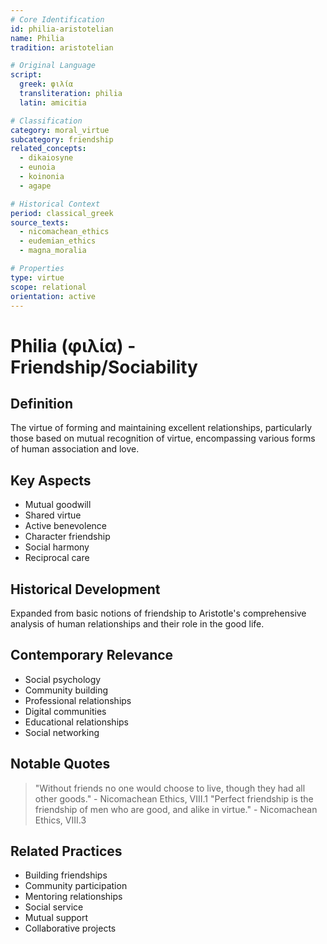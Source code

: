 ```yaml
---
# Core Identification
id: philia-aristotelian
name: Philia
tradition: aristotelian

# Original Language
script:
  greek: φιλία
  transliteration: philia
  latin: amicitia

# Classification
category: moral_virtue
subcategory: friendship
related_concepts:
  - dikaiosyne
  - eunoia
  - koinonia
  - agape

# Historical Context
period: classical_greek
source_texts:
  - nicomachean_ethics
  - eudemian_ethics
  - magna_moralia

# Properties
type: virtue
scope: relational
orientation: active
---
```


# Philia (φιλία) - Friendship/Sociability

## Definition
The virtue of forming and maintaining excellent relationships, particularly those based on mutual recognition of virtue, encompassing various forms of human association and love.

## Key Aspects
- Mutual goodwill
- Shared virtue
- Active benevolence
- Character friendship
- Social harmony
- Reciprocal care

## Historical Development
Expanded from basic notions of friendship to Aristotle's comprehensive analysis of human relationships and their role in the good life.

## Contemporary Relevance
- Social psychology
- Community building
- Professional relationships
- Digital communities
- Educational relationships
- Social networking

## Notable Quotes
> "Without friends no one would choose to live, though they had all other goods." - Nicomachean Ethics, VIII.1
> "Perfect friendship is the friendship of men who are good, and alike in virtue." - Nicomachean Ethics, VIII.3

## Related Practices
- Building friendships
- Community participation
- Mentoring relationships
- Social service
- Mutual support
- Collaborative projects